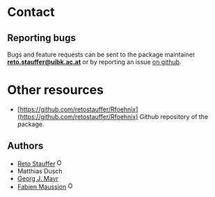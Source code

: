# Contact

## Reporting bugs

Bugs and feature requests can be sent to the package maintainer
**reto.stauffer@uibk.ac.at** or by reporting an issue [on
github](https://github.com/retostauffer/Rfoehnix).

# Other resources

- [https://github.com/retostauffer/Rfoehnix](https://github.com/retostauffer/Rfoehnix)
    Github repository of the package.
    
## Authors

* [Reto Stauffer](https://retostauffer.org)
  <a href="https://orcid.org/0000-0002-3798-5507" target="orcid.widget"><img src="https://members.orcid.org/sites/default/files/vector_iD_icon.svg" class="orcid" alt="ORCID" height="16"></img></a>
  <a href="https://github.com/retostauffer"><span class="fa fa-github"></span></a>
* Matthias Dusch
  <a href="https://github.com/matthiasdusch"><span class="fa fa-github"></span></a>
* [Georg J. Mayr](https://acinn.uibk.ac.at)
* [Fabien Maussion](https://fabienmaussion.info)
  <a href="https://orcid.org/0000-0002-3211-506X" target="orcid.widget"><img src="https://members.orcid.org/sites/default/files/vector_iD_icon.svg" class="orcid" alt="ORCID" height="16"></img></a>
  <a href="https://github.com/fmaussion"><span class="fa fa-github"></span></a>

